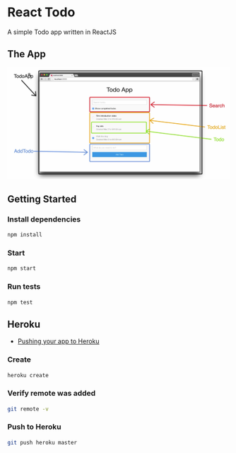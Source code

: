 # React Todo
A simple Todo app written in ReactJS

## The App
![](todoapp.png)

## Getting Started
### Install dependencies
```bash
npm install
```

### Start
```bash
npm start
```

### Run tests
```bash
npm test
```

## Heroku

* [Pushing your app to Heroku](https://devcenter.heroku.com/articles/git)

### Create
```bash
heroku create
```

### Verify remote was added
```bash
git remote -v
```

### Push to Heroku
```bash
git push heroku master
```